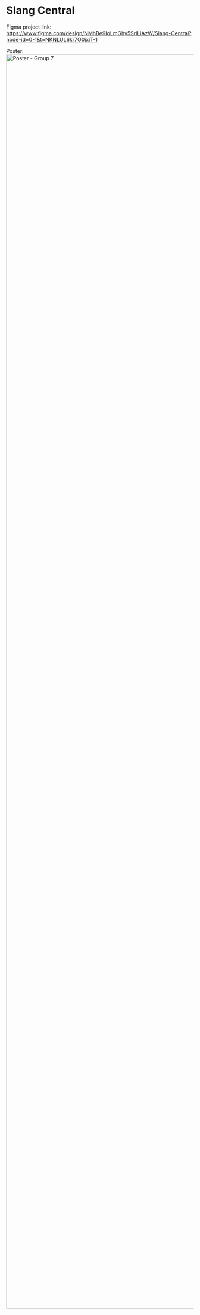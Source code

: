 # Slang Central

Figma project link:
https://www.figma.com/design/NMhBe9IoLmGhv5SrlLiAzW/Slang-Central?node-id=0-1&t=NKNLUL6kr7O0jxiT-1

Poster:
<img width="2384" height="3371" alt="Poster - Group 7" src="https://github.com/user-attachments/assets/50740111-9924-4a25-9afa-caccd382ea74" />

